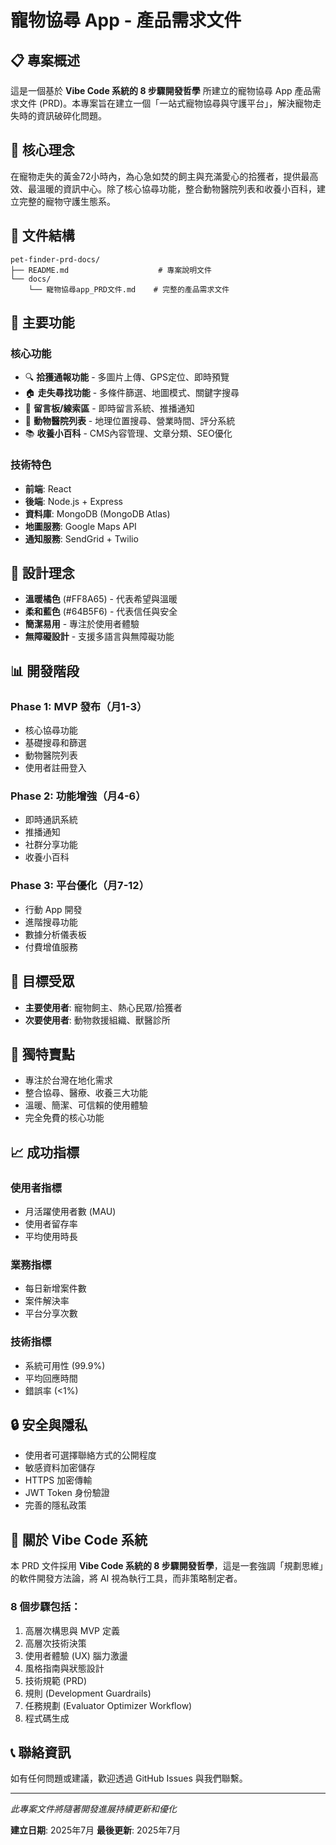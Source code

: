 # 寵物協尋 App - 產品需求文件

## 📋 專案概述

這是一個基於 **Vibe Code 系統的 8 步驟開發哲學** 所建立的寵物協尋 App 產品需求文件 (PRD)。本專案旨在建立一個「一站式寵物協尋與守護平台」，解決寵物走失時的資訊破碎化問題。

## 🎯 核心理念

在寵物走失的黃金72小時內，為心急如焚的飼主與充滿愛心的拾獲者，提供最高效、最溫暖的資訊中心。除了核心協尋功能，整合動物醫院列表和收養小百科，建立完整的寵物守護生態系。

## 📁 文件結構

```
pet-finder-prd-docs/
├── README.md                    # 專案說明文件
└── docs/
    └── 寵物協尋app_PRD文件.md    # 完整的產品需求文件
```

## 🚀 主要功能

### 核心功能
- 🔍 **拾獲通報功能** - 多圖片上傳、GPS定位、即時預覽
- 🏠 **走失尋找功能** - 多條件篩選、地圖模式、關鍵字搜尋
- 💬 **留言板/線索區** - 即時留言系統、推播通知
- 🏥 **動物醫院列表** - 地理位置搜尋、營業時間、評分系統
- 📚 **收養小百科** - CMS內容管理、文章分類、SEO優化

### 技術特色
- **前端**: React
- **後端**: Node.js + Express
- **資料庫**: MongoDB (MongoDB Atlas)
- **地圖服務**: Google Maps API
- **通知服務**: SendGrid + Twilio

## 🎨 設計理念

- **溫暖橘色** (#FF8A65) - 代表希望與溫暖
- **柔和藍色** (#64B5F6) - 代表信任與安全
- **簡潔易用** - 專注於使用者體驗
- **無障礙設計** - 支援多語言與無障礙功能

## 📊 開發階段

### Phase 1: MVP 發布（月1-3）
- 核心協尋功能
- 基礎搜尋和篩選
- 動物醫院列表
- 使用者註冊登入

### Phase 2: 功能增強（月4-6）
- 即時通訊系統
- 推播通知
- 社群分享功能
- 收養小百科

### Phase 3: 平台優化（月7-12）
- 行動 App 開發
- 進階搜尋功能
- 數據分析儀表板
- 付費增值服務

## 🎯 目標受眾

- **主要使用者**: 寵物飼主、熱心民眾/拾獲者
- **次要使用者**: 動物救援組織、獸醫診所

## 🌟 獨特賣點

- 專注於台灣在地化需求
- 整合協尋、醫療、收養三大功能
- 溫暖、簡潔、可信賴的使用體驗
- 完全免費的核心功能

## 📈 成功指標

### 使用者指標
- 月活躍使用者數 (MAU)
- 使用者留存率
- 平均使用時長

### 業務指標
- 每日新增案件數
- 案件解決率
- 平台分享次數

### 技術指標
- 系統可用性 (99.9%)
- 平均回應時間
- 錯誤率 (<1%)

## 🔒 安全與隱私

- 使用者可選擇聯絡方式的公開程度
- 敏感資料加密儲存
- HTTPS 加密傳輸
- JWT Token 身份驗證
- 完善的隱私政策

## 📖 關於 Vibe Code 系統

本 PRD 文件採用 **Vibe Code 系統的 8 步驟開發哲學**，這是一套強調「規劃思維」的軟件開發方法論，將 AI 視為執行工具，而非策略制定者。

### 8 個步驟包括：
1. 高層次構思與 MVP 定義
2. 高層次技術決策
3. 使用者體驗 (UX) 腦力激盪
4. 風格指南與狀態設計
5. 技術規範 (PRD)
6. 規則 (Development Guardrails)
7. 任務規劃 (Evaluator Optimizer Workflow)
8. 程式碼生成

## 📞 聯絡資訊

如有任何問題或建議，歡迎透過 GitHub Issues 與我們聯繫。

---

*此專案文件將隨著開發進展持續更新和優化*

**建立日期**: 2025年7月
**最後更新**: 2025年7月